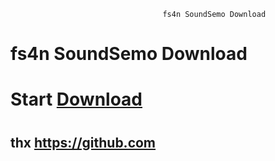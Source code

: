                                       fs4n SoundSemo Download
#      fs4n SoundSemo Download



# Start [Download](https://fs4n.github.io/SoundSemo/SoundSome.html)

# 



#  



#     












#
#
#
#
#

#
#
#
#
#
#
#

## thx https://github.com
